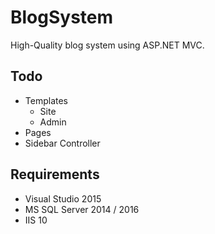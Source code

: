 # BlogSystem
High-Quality blog system using ASP.NET MVC.

## Todo
* Templates
	* Site
	* Admin
* Pages
* Sidebar Controller

## Requirements
* Visual Studio 2015
* MS SQL Server 2014 / 2016
* IIS 10